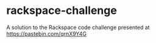 # rackspace-challenge
A solution to the Rackspace code challenge presented at https://pastebin.com/qrnX9Y4G
